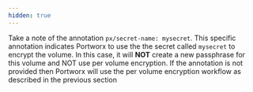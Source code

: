 ```yaml
---
hidden: true
---
```


Take a note of the annotation `px/secret-name: mysecret`. This specific annotation indicates Portworx to use the the secret called `mysecret` to encrypt the volume. In this case, it will **NOT**  create a new passphrase for this volume and NOT use per volume encryption. If the annotation is not provided then Portworx will use the per volume encryption workflow as described in the previous section
